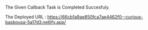 The Given Callback Task is Completed Succesfuly.

The Deployed URL : https://66cb1a9ae850fca7ae4462f0--curious-basbousa-5a17d3.netlify.app/